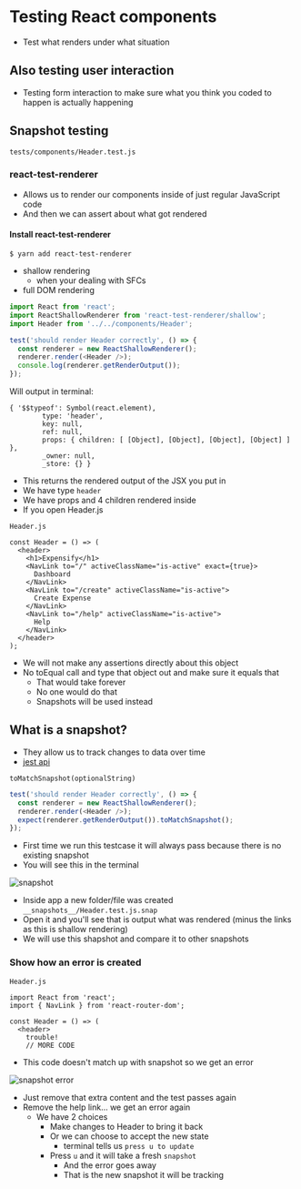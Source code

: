 # Testing React components
* Test what renders under what situation

## Also testing user interaction
* Testing form interaction to make sure what you think you coded to happen is actually happening

## Snapshot testing
`tests/components/Header.test.js`

### react-test-renderer
* Allows us to render our components inside of just regular JavaScript code
* And then we can assert about what got rendered

#### Install react-test-renderer
`$ yarn add react-test-renderer`

* shallow rendering
    - when your dealing with SFCs
* full DOM rendering


```js
import React from 'react';
import ReactShallowRenderer from 'react-test-renderer/shallow';
import Header from '../../components/Header';

test('should render Header correctly', () => {
  const renderer = new ReactShallowRenderer();
  renderer.render(<Header />);
  console.log(renderer.getRenderOutput());
});
```

Will output in terminal:

```
{ '$$typeof': Symbol(react.element),
        type: 'header',
        key: null,
        ref: null,
        props: { children: [ [Object], [Object], [Object], [Object] ] },
        _owner: null,
        _store: {} }
```

* This returns the rendered output of the JSX you put in
* We have type `header`
* We have props and 4 children rendered inside
* If you open Header.js

`Header.js`

```
const Header = () => (
  <header>
    <h1>Expensify</h1>
    <NavLink to="/" activeClassName="is-active" exact={true}>
      Dashboard
    </NavLink>
    <NavLink to="/create" activeClassName="is-active">
      Create Expense
    </NavLink>
    <NavLink to="/help" activeClassName="is-active">
      Help
    </NavLink>
  </header>
);
```

* We will not make any assertions directly about this object
* No toEqual call and type that object out and make sure it equals that
    - That would take forever
    - No one would do that
    - Snapshots will be used instead

## What is a snapshot?
* They allow us to track changes to data over time
* [jest api](https://facebook.github.io/jest/docs/en/expect.html#tomatchsnapshotoptionalstring)

`toMatchSnapshot(optionalString)`

```js
test('should render Header correctly', () => {
  const renderer = new ReactShallowRenderer();
  renderer.render(<Header />);
  expect(renderer.getRenderOutput()).toMatchSnapshot();
});
```

* First time we run this testcase it will always pass because there is no existing snapshot
* You will see this in the terminal

![snapshot](https://i.imgur.com/ejJSdsz.png)

* Inside app a new folder/file was created `__snapshots__/Header.test.js.snap`
* Open it and you'll see that is output what was rendered (minus the links as this is shallow rendering)
* We will use this shapshot and compare it to other snapshots

### Show how an error is created
`Header.js`

```
import React from 'react';
import { NavLink } from 'react-router-dom';

const Header = () => (
  <header>
    trouble!
    // MORE CODE
```

* This code doesn't match up with snapshot so we get an error

![snapshot error](https://i.imgur.com/OzcoL6k.png)

* Just remove that extra content and the test passes again
* Remove the help link... we get an error again
    - We have 2 choices
        + Make changes to Header to bring it back
        + Or we can choose to accept the new state
            * terminal tells us `press u to update`
        + Press `u` and it will take a fresh `snapshot`
            * And the error goes away
            * That is the new snapshot it will be tracking 
